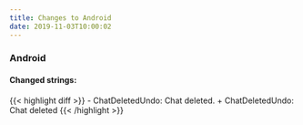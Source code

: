 ```yaml
---
title: Changes to Android
date: 2019-11-03T10:00:02
---
```

<h3>Android</h3>
<h4>Changed strings:</h4>
{{< highlight diff >}}
- ChatDeletedUndo: Chat deleted.
+ ChatDeletedUndo: Chat deleted
{{< /highlight >}}
